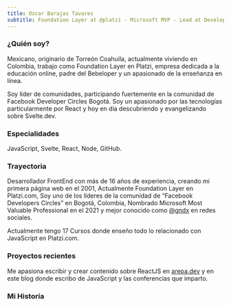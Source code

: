 ```yaml
---
title: Oscar Barajas Tavares
subtitle: Foundation Layer at @platzi - Microsoft MVP - Lead at Developer Circles from Facebook - I teach React & Svelte.
---
```


### ¿Quién soy? 
Mexicano, originario de Torreón Coahuila, actualmente viviendo en Colombia, trabajo como Foundation Layer en Platzi, empresa dedicada a la educación online, padre del Bebeloper y un apasionado de la enseñanza en línea.

Soy líder de comunidades, participando fuertemente en la comunidad de Facebook Developer Circles Bogotá. Soy un apasionado por las tecnologías particularmente por React y hoy en día descubriendo y evangelizando sobre Svelte.dev. 

### Especialidades
JavaScript, Svelte, React, Node, GitHub.

### Trayectoria 
Desarrollador FrontEnd con más de 16 años de experiencia, creando mi primera página web en el 2001, Actualmente Foundation Layer en Platzi.com, Soy uno de los líderes de la comunidad de “Facebook Developers Circles” en Bogotá, Colombia, Nombrado Microsoft Most Valuable Professional en el 2021 y mejor conocido como [@gndx](https://instagram.com/gndx) en redes sociales.

Actualmente tengo 17 Cursos donde enseño todo lo relacionado con JavaScript en Platzi.com.

### Proyectos recientes
Me apasiona escribir y crear contenido sobre ReactJS en [arepa.dev](https://arepa.dev) y en este blog donde escribo de JavaScript y las conferencias que imparto.

### Mi Historia
